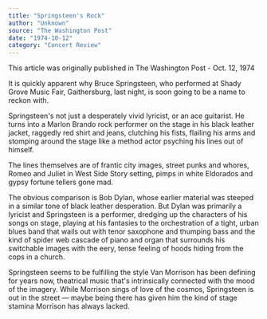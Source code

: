 ```yaml
---
title: "Springsteen's Rock"
author: "Unknown"
source: "The Washington Post"
date: "1974-10-12"
category: "Concert Review"
---
```


This article was originally published in The Washington Post - Oct. 12, 1974

It is quickly apparent why Bruce Springsteen, who performed at Shady Grove Music Fair, Gaithersburg, last night, is soon going to be a name to reckon with.

Springsteen's not just a desperately vivid lyricist, or an ace guitarist. He turns into a Marlon Brando rock performer on the stage in his black leather jacket, raggedly red shirt and jeans, clutching his fists, flailing his arms and stomping around the stage like a method actor psyching his lines out of himself.

The lines themselves are of frantic city images, street punks and whores, Romeo and Juliet in West Side Story setting, pimps in white Eldorados and gypsy fortune tellers gone mad.

The obvious comparison is Bob Dylan, whose earlier material was steeped in a similar tone of black leather desperation. But Dylan was primarily a lyricist and Springsteen is a performer, dredging up the characters of his songs on stage, playing at his fantasies to the orchestration of a tight, urban blues band that wails out with tenor saxophone and thumping bass and the kind of spider web cascade of piano and organ that surrounds his switchable images with the eery, tense feeling of hoods hiding from the cops in a church.

Springsteen seems to be fulfilling the style Van Morrison has been defining for years now, theatrical music that's intrinsically connected with the mood of the imagery. While Morrison sings of love of the cosmos, Springsteen is out in the street — maybe being there has given him the kind of stage stamina Morrison has always lacked.
